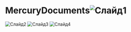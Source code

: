 # MercuryDocuments![Слайд1](https://user-images.githubusercontent.com/73051940/201672077-48e0cf5d-7f5c-4f84-87b9-6e2d516e2498.JPG)
![Слайд2](https://user-images.githubusercontent.com/73051940/201672095-5697a5ff-df81-4eb5-a615-414a96be84c5.JPG)
![Слайд3](https://user-images.githubusercontent.com/73051940/201672103-0cef3559-ec3e-4845-8a2c-d0d10fd7780e.JPG)
![Слайд4](https://user-images.githubusercontent.com/73051940/201672114-61513b68-7a03-4e82-8840-eace269263b1.JPG)
